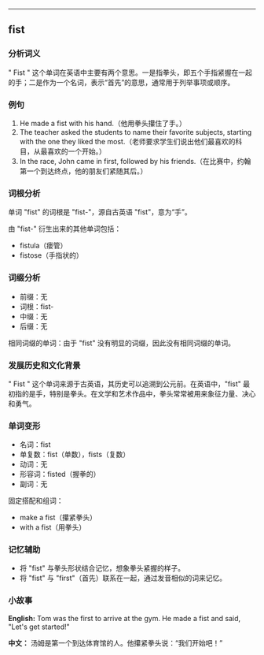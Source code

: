 
---------------
## fist
### 分析词义
" Fist " 这个单词在英语中主要有两个意思。一是指拳头，即五个手指紧握在一起的手；二是作为一个名词，表示“首先”的意思，通常用于列举事项或顺序。

### 例句
1. He made a fist with his hand.（他用拳头攥住了手。）
2. The teacher asked the students to name their favorite subjects, starting with the one they liked the most.（老师要求学生们说出他们最喜欢的科目，从最喜欢的一个开始。）
3. In the race, John came in first, followed by his friends.（在比赛中，约翰第一个到达终点，他的朋友们紧随其后。）

### 词根分析
单词 "fist" 的词根是 "fist-"，源自古英语 "fist"，意为“手”。

由 "fist-" 衍生出来的其他单词包括：
- fistula（瘘管）
- fistose（手指状的）

### 词缀分析
- 前缀：无
- 词根：fist-
- 中缀：无
- 后缀：无

相同词缀的单词：由于 "fist" 没有明显的词缀，因此没有相同词缀的单词。

### 发展历史和文化背景
" Fist " 这个单词来源于古英语，其历史可以追溯到公元前。在英语中，"fist" 最初指的是手，特别是拳头。在文学和艺术作品中，拳头常常被用来象征力量、决心和勇气。

### 单词变形
- 名词：fist
- 单复数：fist（单数），fists（复数）
- 动词：无
- 形容词：fisted（握拳的）
- 副词：无

固定搭配和组词：
- make a fist（攥紧拳头）
- with a fist（用拳头）

### 记忆辅助
- 将 "fist" 与拳头形状结合记忆，想象拳头紧握的样子。
- 将 "fist" 与 "first"（首先）联系在一起，通过发音相似的词来记忆。

### 小故事
**English:**
Tom was the first to arrive at the gym. He made a fist and said, "Let's get started!"

**中文：**
汤姆是第一个到达体育馆的人。他攥紧拳头说：“我们开始吧！”

